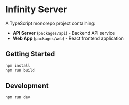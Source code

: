 # Infinity Server

A TypeScript monorepo project containing:

- **API Server** (`packages/api`) - Backend API service
- **Web App** (`packages/web`) - React frontend application

## Getting Started

```bash
npm install
npm run build
```

## Development

```bash
npm run dev
```